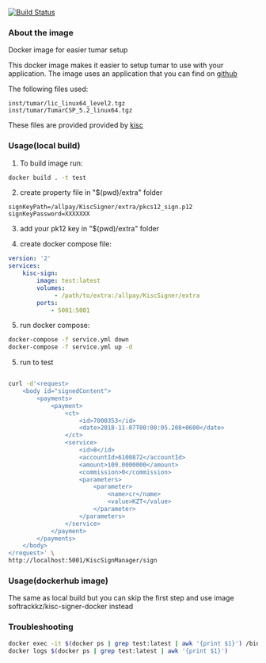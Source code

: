 [![Build Status](https://travis-ci.org/Softrack-LLP/kisc-signer.svg?branch=master)](https://travis-ci.org/Softrack-LLP/kisc-signer)

### About the image

Docker image for easier tumar setup

This docker image makes it easier to setup tumar to use with your application.
The image uses an application that you can find on [github](https://github.com/Softrack-LLP/kisc-signer)

The following files used:

```
inst/tumar/lic_linux64_level2.tgz
inst/tumar/TumarCSP_5.2_linux64.tgz
```

These files are provided provided by [kisc](https://ca.kisc.kz/webra/res-open/tumar_others.htm)

### Usage(local build)

1. To build image run:

```bash
docker build . -t test
```

2. create property file in "$(pwd)/extra" folder

```properties
signKeyPath=/allpay/KiscSigner/extra/pkcs12_sign.p12
signKeyPassword=XXXXXXX
```

3. add your pk12 key in "$(pwd)/extra" folder

4. create docker compose file:

```yml
version: '2'
services:
    kisc-sign:
        image: test:latest
        volumes:
             - /path/to/extra:/allpay/KiscSigner/extra
        ports:
            - 5001:5001
```

5. run docker compose:
```bash
docker-compose -f service.yml down
docker-compose -f service.yml up -d
```

5. run to test

```bash

curl -d'<request>
    <body id="signedContent">
        <payments>
            <payment>
                <ct>
                    <id>7000353</id>
                    <date>2018-11-07T00:00:05.208+0600</date>
                </ct>
                <service>
                    <id>8</id>
                    <accountId>6100872</accountId>
                    <amount>109.0000000</amount>
                    <commission>0</commission>
                    <parameters>
                        <parameter>
                            <name>cr</name>
                            <value>KZT</value>
                        </parameter>
                    </parameters>
                </service>
            </payment>
        </payments>
    </body>
</request>' \
http://localhost:5001/KiscSignManager/sign

```

### Usage(dockerhub image)

The same as local build but you can skip the first step and use image softrackkz/kisc-signer-docker instead

### Troubleshooting

```bash
docker exec -it $(docker ps | grep test:latest | awk '{print $1}') /bin/bash
docker logs $(docker ps | grep test:latest | awk '{print $1}')
```
